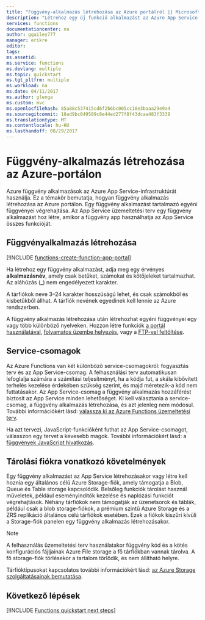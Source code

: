 ```yaml
---
title: "Függvény-alkalmazás létrehozása az Azure portálról |} Microsoft Docs"
description: "Létrehoz egy új funkció alkalmazást az Azure App Service-ben a portálról."
services: functions
documentationcenter: na
author: ggailey777
manager: erikre
editor: 
tags: 
ms.assetid: 
ms.service: functions
ms.devlang: multiple
ms.topic: quickstart
ms.tgt_pltfrm: multiple
ms.workload: na
ms.date: 04/11/2017
ms.author: glenga
ms.custom: mvc
ms.openlocfilehash: 85a88c537415cd6f2b6bc005cc18e3baaa29e9a4
ms.sourcegitcommit: 18ad9bc049589c8e44ed277f8f43dcaa483f3339
ms.translationtype: MT
ms.contentlocale: hu-HU
ms.lasthandoff: 08/29/2017
---
```

# <a name="create-a-function-app-from-the-azure-portal"></a>Függvény-alkalmazás létrehozása az Azure-portálon

Azure függvény alkalmazások az Azure App Service-infrastruktúrát használja. Ez a témakör bemutatja, hogyan függvény alkalmazás létrehozása az Azure portálon. Egy függvény alkalmazást tartalmazó egyéni függvényei végrehajtása. Az App Service üzemeltetési terv egy függvény alkalmazást hoz létre, amikor a függvény app használhatja az App Service összes funkcióját.

## <a name="create-a-function-app"></a>Függvényalkalmazás létrehozása

[!INCLUDE [functions-create-function-app-portal](../../includes/functions-create-function-app-portal.md)]

Ha létrehoz egy függvény alkalmazást, adja meg egy érvényes **alkalmazásnév**, amely csak betűket, számokat és kötőjeleket tartalmazhat. Az aláhúzás (**_**) nem engedélyezett karakter.

A tárfiókok neve 3–24 karakter hosszúságú lehet, és csak számokból és kisbetűkből állhat. A tárfiók nevének egyedinek kell lennie az Azure rendszerben. 

A függvény alkalmazás létrehozása után létrehozhat egyéni függvényei egy vagy több különböző nyelveken. Hozzon létre funkciók [a portál használatával](functions-create-first-azure-function.md#create-function), [folyamatos üzembe helyezés](functions-continuous-deployment.md), vagy a [FTP-vel feltöltése](https://github.com/projectkudu/kudu/wiki/Accessing-files-via-ftp).

## <a name="service-plans"></a>Service-csomagok

Az Azure Functions van két különböző service-csomagokról: fogyasztás terv és az App Service-csomag. A felhasználási terv automatikusan lefoglalja számára a számítási teljesítményt, ha a kódja fut, a skála kibővített terhelés kezelése érdekében szükség szerint, és majd méretezik-a kód nem futtatásakor. Az App Service-csomag a függvény alkalmazás hozzáférést biztosít az App Service minden lehetőséget. Ki kell választania a service-csomag, a függvény alkalmazás létrehozása, és azt jelenleg nem módosul. További információkért lásd: [válassza ki az Azure Functions üzemeltetési terv](functions-scale.md).

Ha azt tervezi, JavaScript-funkcióként futhat az App Service-csomagot, válasszon egy tervet a kevesebb magok. További információkért lásd: a [függvények JavaScript hivatkozás](functions-reference-node.md#choose-single-core-app-service-plans).

<a name="storage-account-requirements"></a>

## <a name="storage-account-requirements"></a>Tárolási fiókra vonatkozó követelmények

Egy függvény alkalmazást az App Service létrehozásakor vagy létre kell hoznia egy általános célú Azure Storage-fiók, amely támogatja a Blob, Queue és Table storage kapcsolódik. Belsőleg funkciók tárolást használ műveletek, például eseményindítók kezelése és naplózási funkciót végrehajtások. Néhány tárfiókok nem támogatják az üzenetsorok és táblák, például csak a blob storage-fiókok, a prémium szintű Azure Storage és a ZRS replikáció általános célú tárfiókok esetében. Ezek a fiókok kiszűri kívüli a Storage-fiók panelen egy függvény alkalmazás létrehozásakor.

>[!NOTE]
>A felhasználás üzemeltetési terv használatakor függvény kód és a kötés konfigurációs fájljainak Azure File storage a fő tárfiókban vannak tárolva. A fő storage-fiók törlésekor a tartalom törlődik, és nem állítható helyre.

Tárfióktípusokat kapcsolatos további információkért lásd: [az Azure Storage szolgáltatásainak bemutatása](../storage/common/storage-introduction.md#introducing-the-azure-storage-services). 

## <a name="next-steps"></a>Következő lépések

[!INCLUDE [Functions quickstart next steps](../../includes/functions-quickstart-next-steps.md)]



